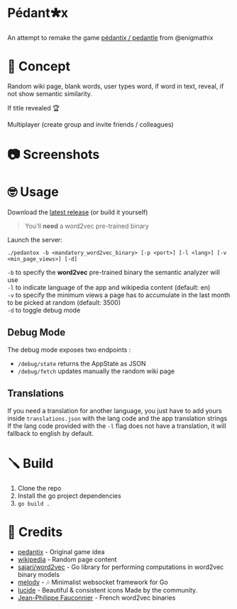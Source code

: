 # Pédant🞴x

An attempt to remake the game [pédantix / pedantle](https://pedantix.certitudes.org/) from @enigmathix

# 🤨 Concept
Random wiki page, blank words, user types word, if word in text, reveal, if not show semantic similarity.

If title revealed 🏆

Multiplayer (create group and invite friends / colleagues)

# 📷 Screenshots

# 🤓 Usage

Download the [latest release](https://github.com/Dorifor/pedant-x/releases/latest) (or build it yourself)

> You'll **need** a word2vec pre-trained binary

Launch the server:  
```
./pedantox -b <mandatory_word2vec_binary> [-p <port>] [-l <lang>] [-v <min_page_views>] [-d]
```

`-b` to specify the **word2vec** pre-trained binary the semantic analyzer will use  
`-l` to indicate language of the app and wikipedia content (default: en)  
`-v` to specify the minimum views a page has to accumulate in the last month to be picked at random (default: 3500)  
`-d` to toggle debug mode  

## Debug Mode
The debug mode exposes two endpoints :
- `/debug/state` returns the AppState as JSON
- `/debug/fetch` updates manually the random wiki page 

## Translations
If you need a translation for another language, you just have to add yours inside `translations.json` with the lang code and the app translation strings
If the lang code provided with the `-l` flag does not have a translation, it will fallback to english by default.

# 🪛 Build

1. Clone the repo
2. Install the go project dependencies
3. `go build .`

# 🙏 Credits
- [pedantix](https://pedantix.certitudes.org/) - Original game idea
- [wikipedia](https://wikipedia.org) - Random page content
- [sajari/word2vec](github.com/sajari/word2vec) - Go library for performing computations in word2vec binary models 
- [melody](https://github.com/olahol/melody/) - 🎶 Minimalist websocket framework for Go
- [lucide](https://lucide.dev) - Beautiful & consistent icons Made by the community.
- [Jean-Philippe Fauconnier](https://fauconnier.github.io/#data) - French word2vec binaries